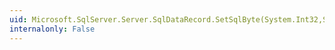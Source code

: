 ```yaml
---
uid: Microsoft.SqlServer.Server.SqlDataRecord.SetSqlByte(System.Int32,System.Data.SqlTypes.SqlByte)
internalonly: False
---
```


